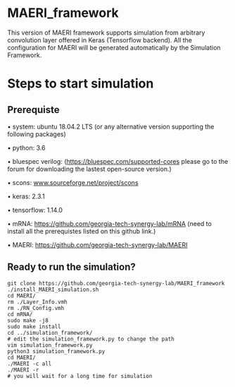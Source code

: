 # MAERI_framework
This version of MAERI framework supports simulation from arbitrary convolution layer offered in Keras (Tensorflow backend). All the configuration for MAERI will be generated automatically by the Simulation Framework.
# Steps to start simulation
## Prerequiste
• system: ubuntu 18.04.2 LTS (or any alternative version supporting the following packages)

• python: 3.6

• bluespec verilog: (https://bluespec.com/supported-cores please go to the forum for downloading the lastest open-source version.)

• scons: www.sourceforge.net/project/scons

• keras: 2.3.1

• tensorflow: 1.14.0

• mRNA: https://github.com/georgia-tech-synergy-lab/mRNA (need to install all the prerequistes listed on this github link.)

• MAERI: https://github.com/georgia-tech-synergy-lab/MAERI
## Ready to run the simulation?
```
git clone https://github.com/georgia-tech-synergy-lab/MAERI_framework
./install_MAERI_simulation.sh 
cd MAERI/
rm ./Layer_Info.vmh 
rm ./RN_Config.vmh 
cd mRNA/
sudo make -j8
sudo make install
cd ../simulation_framework/
# edit the simulation_framework.py to change the path
vim simulation_framework.py
python3 simulation_framework.py
cd MAERI/
./MAERI -c all
./MAERI -r
# you will wait for a long time for simulation
```
